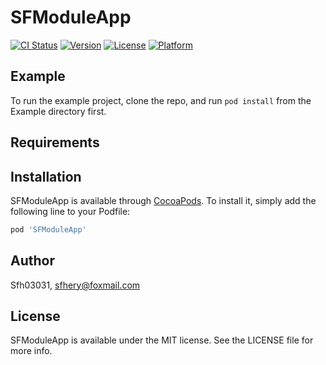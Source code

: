 # SFModuleApp

[![CI Status](https://img.shields.io/travis/Sfh03031/SFModuleApp.svg?style=flat)](https://travis-ci.org/Sfh03031/SFModuleApp)
[![Version](https://img.shields.io/cocoapods/v/SFModuleApp.svg?style=flat)](https://cocoapods.org/pods/SFModuleApp)
[![License](https://img.shields.io/cocoapods/l/SFModuleApp.svg?style=flat)](https://cocoapods.org/pods/SFModuleApp)
[![Platform](https://img.shields.io/cocoapods/p/SFModuleApp.svg?style=flat)](https://cocoapods.org/pods/SFModuleApp)

## Example

To run the example project, clone the repo, and run `pod install` from the Example directory first.

## Requirements

## Installation

SFModuleApp is available through [CocoaPods](https://cocoapods.org). To install
it, simply add the following line to your Podfile:

```ruby
pod 'SFModuleApp'
```

## Author

Sfh03031, sfhery@foxmail.com

## License

SFModuleApp is available under the MIT license. See the LICENSE file for more info.
